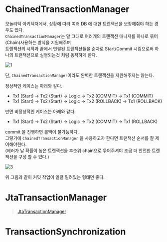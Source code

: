 # ChainedTransactionManager
    
모놀리틱 아키텍처에서, 상황에 따라 여러 DB 에 대한 트랜잭션을 보장해줘야 하는 경우도 있다.      
`ChainedTransactionManager`는 말 그대로 여러개의 트랜잭션 매니저를 하나로 묶어(Chain)사용하는 방식을 지원해주며         
트랜잭션의 시작과 끝에서 연결된 트랜잭션들을 순차로 Start/Commit 시킴으로써 하나의 트랜잭션으로 실행되는것 처럼 동작하게 한다.    

![1](https://user-images.githubusercontent.com/50267433/192659315-1f6c45d6-155f-44b9-9520-4c6ec019c33d.png)

단, `ChainedTransactionManager`이라도 완벽한 트랜잭션을 지원해주지는 않는다.  

정상적인 케이스는 아래와 같다.  
* Tx1 (Start) -> Tx2 (Start) -> Logic -> Tx2 (COMMIT) -> Tx1 (COMMIT) 
* Tx1 (Start) -> Tx2 (Start) -> Logic -> Tx2 (ROLLBACK) -> Tx1 (ROLLBACK) 

반면 비정상적인 케이스는 아래와 같다.  
* Tx1 (Start) -> Tx2 (Start) -> Logic -> Tx2 (COMMIT) -> Tx1 (ROLLBACK)   
  
commit 을 진행하면 롤백이 불가능하다.        
그렇기에 `ChainedTransactionManager` 을 사용하고자 한다면 트랜잭션 순서를 잘 제어해야한다.      
(에러가 날 확률이 높은 트랜잭션을 후순위 chain으로 묶어주셔야 조금 더 안전한 트랜잭션을 구성 할 수 있다.)   

![3](https://user-images.githubusercontent.com/50267433/192659590-a56e1330-7424-45f5-8744-06be5dedca50.png)

위 그림과 같이 커밋 작업이 일렬 밀려있는 형태면 좋다.   

# JtaTransactionManager
> [JtaTransactionManager](https://docs.spring.io/spring-boot/docs/2.1.6.RELEASE/reference/html/boot-features-jta.html)




# TransactionSynchronization
